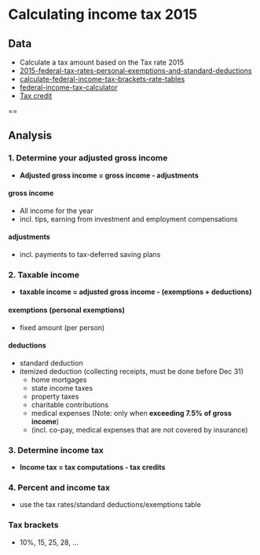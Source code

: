 # Calculating income tax 2015

## Data

- Calculate a tax amount based on the Tax rate 2015
- [2015-federal-tax-rates-personal-exemptions-and-standard-deductions](http://www.irs.com/articles/2015-federal-tax-rates-personal-exemptions-and-standard-deductions)
- [calculate-federal-income-tax-brackets-rate-tables](http://www.moneycrashers.com/calculate-federal-income-tax-brackets-rate-tables/)
- [federal-income-tax-calculator](https://www.calcxml.com/calculators/federal-income-tax-calculator)
- [Tax credit](https://en.wikipedia.org/wiki/Tax_credit)

==

## Analysis

### 1. Determine your adjusted gross income
- **Adjusted gross income = gross income - adjustments**

#### gross income
- All income for the year
- incl. tips, earning from investment and employment compensations

#### adjustments
- incl. payments to tax-deferred saving plans

### 2. Taxable income
- **taxable income = adjusted gross income - (exemptions + deductions)**

#### exemptions (personal exemptions)
- fixed amount (per person)

#### deductions
- standard deduction
- itemized deduction (collecting receipts, must be done before Dec 31)
    + home mortgages
    + state income taxes
    + property taxes
    + charitable contributions
    + medical expenses (Note: only when **exceeding 7.5% of gross income**)
    + (incl. co-pay, medical expenses that are not covered by insurance)

### 3. Determine income tax
- **Income tax = tax computations - tax credits**

### 4. Percent and income tax
- use the tax rates/standard deductions/exemptions table

### Tax brackets
- 10%, 15, 25, 28, ...











